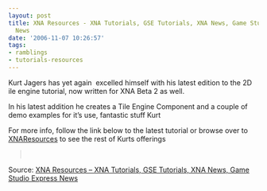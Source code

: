 ```yaml
---
layout: post
title: XNA Resources - XNA Tutorials, GSE Tutorials, XNA News, Game Studio Express
  News
date: '2006-11-07 10:26:57'
tags:
- ramblings
- tutorials-resources
---
```


Kurt Jagers has yet again &nbsp;excelled himself with his latest edition to the 2D ile engine tutorial, now written for XNA Beta 2 as well.

In his latest addition he creates a Tile Engine Component and a couple of demo examples for it’s use, fantastic stuff Kurt

For more info, follow the link below to the latest tutorial or browse over to [XNAResources](http://www.xnaresources.com/blog.asp "Resources for XNA Game Developers") to see the rest of Kurts offerings

> &nbsp;

Source: [XNA Resources – XNA Tutorials, GSE Tutorials, XNA News, Game Studio Express News](http://www.xnaresources.com/pages.asp?pageid=20)

